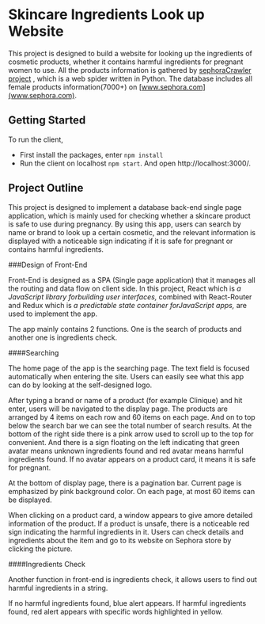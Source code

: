 # Skincare Ingredients Look up Website

This project is designed to build a website for looking up the ingredients of cosmetic products, whether it contains harmful ingredients for pregnant women to use. All the products information is gathered by [sephoraCrawler project](https://github.com/ys2843/sephoraCrawler) , which is a web spider written in Python. The database includes all female products information(7000+) on [www.sephora.com](www.sephora.com).

## Getting Started

To run the client,

+ First install the packages, enter `npm install`
+ Run the client on localhost `npm start`. And open http://localhost:3000/.


## Project Outline

This project is designed to implement a database back-end single page application, which is mainly used for checking whether a skincare product is safe to use during pregnancy. By using this app, users can search by name or brand to look up a certain cosmetic, and the relevant information is displayed with a noticeable sign indicating if it is safe for pregnant or contains harmful ingredients.

###Design of Front-End

Front-End is designed as a SPA (Single page application) that it manages all the routing and data flow on client side. In this project, React which is *a JavaScript library forbuilding user interfaces,* combined with React-Router and Redux which is *a predictable state container forJavaScript apps,* are used to implement the app. 

The app mainly contains 2 functions. One is the search of products and another one is ingredients check.

####Searching

The home page of the app is the searching page. The text field is focused automatically when entering the site. Users can easily see what this app can do by looking at the self-designed logo. 

After typing a brand or name of a product (for example Clinique) and hit enter, users will be navigated to the display page. The products are arranged by 4 items on each row and 60 items on each page. And on to top below the search bar we can see the total number of search results. At the bottom of the right side there is a pink arrow used to scroll up to the top for convenient. And there is a sign floating on the left indicating that green avatar means unknown ingredients found and red avatar means harmful ingredients found. If no avatar appears on a product card, it means it is safe for pregnant.

At the bottom of display page, there is a pagination bar. Current page is emphasized by pink background color. On each page, at most 60 items can be displayed. 

When clicking on a product card, a window appears to give amore detailed information of the product. If a product is unsafe, there is a noticeable red sign indicating the harmful ingredients in it. Users can check details and ingredients about the item and go to its website on Sephora store by clicking the picture.

####Ingredients Check

Another function in front-end is ingredients check, it allows users to find out harmful ingredients in a string.

If no harmful ingredients found, blue alert appears. If harmful ingredients found, red alert appears with specific words highlighted in yellow.